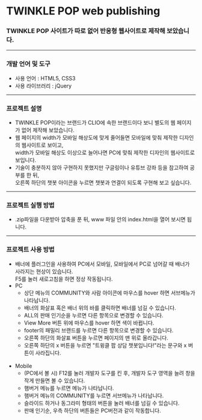 # TWINKLE POP web publishing
### TWINKLE POP 사이트가 따로 없어 반응형 웹사이트로 제작해 보았습니다.
<hr>

### 개발 언어 및 도구
<ul>
  <li>사용 언어 : HTML5, CSS3</li>
  <li>사용 라이브러리 : jQuery</li>
</ul>
<hr>

### 프로젝트 설명
<ul>
  <li>TWINKLE POP이라는 브랜드가 CLIO에 속한 브랜드이다 보니 별도의 웹 페이지가 없어 제작해 보았습니다.</li>
  <li>웹 페이지의 width가 모바일 해상도에 맞게 줄어들면 모바일에 맞춰 제작한 디자인의 웹사이트로 보이고,<br>width가 모바일 해상도 이상으로 늘어나면 PC에 맞춰 제작한 디자인의 웹사이트로 보입니다.</li>
  <li>기술이 충분하지 않아 구현하지 못했지만 구글링이나 유튜브 강좌 등을 참고하여 공부를 한 뒤,<br>오른쪽 하단의 챗봇 아이콘을 누르면 챗봇과 연결이 되도록 구현해 보고 싶습니다.</li>
</ul>
<hr>

### 프로젝트 실행 방법
<ul>
  <li>.zip파일을 다운받아 압축을 푼 뒤, www 파일 안의 index.html을 열어 보시면 됩니다.</li>
</ul>
<hr>

### 프로젝트 사용 방법
<ul>
  <li>배너에 플러그인을 사용하여 PC에서 모바일, 모바일에서 PC로 넘어갈 때 배너가 사라지는 현상이 있습니다.<br>F5를 눌러 새로고침을 하면 정상 작동됩니다.</li>
  <li>
    <span>PC</span>
    <ul>
      <li>상단 메뉴의 COMMUNITY와 사람 아이콘에 마우스를 hover 하면 서브메뉴가 나타납니다.</li>
      <li>배너의 화살표 혹은 배너 위의 바를 클릭하면 배너를 넘길 수 있습니다.</li>
      <li>ALL의 판매 인기순을 누르면 다른 항목으로 변경할 수 있습니다.</li>
      <li>View More 버튼 위에 마우스를 hover 하면 색이 바뀝니다.</li>
      <li>footer의 패밀리 브랜드를 누르면 다른 항목으로 변경할 수 있습니다.</li>
      <li>오른쪽 하단의 화살표 버튼을 누르면 페이지의 맨 위로 올라갑니다.</li>
      <li>오른쪽 하단의 x 버튼을 누르면 "트윙클 팝 상담 챗봇입니다!"라는 문구와 x 버튼이 사라집니다.</li>
    </ul>
  </li>
  <br>
  <li>
    <span>Mobile</span>
    <ul>
      <li>(PC에서 볼 시) F12를 눌러 개발자 도구를 킨 후, 개발자 도구 영역을 늘려 창을 작게 만들면 볼 수 있습니다.</li>
      <li>햄버거 메뉴를 누르면 메뉴가 나타납니다.</li>
      <li>햄버거 메뉴의 COMMUNITY를 누르면 서브메뉴가 나타납니다.</li>
      <li>슬라이드 하거나 동그라미 형태의 버튼을 눌러 배너를 넘길 수 있습니다.</li>
      <li>판매 인기순, 우측 하단의 버튼들은 PC버전과 같이 작동합니다.</li>
    </ul>
  </li>
</ul>
